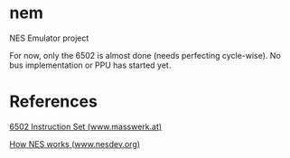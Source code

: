 # nem
NES Emulator project

For now, only the 6502 is almost done (needs perfecting cycle-wise).
No bus implementation or PPU has started yet.


# References

[6502 Instruction Set (www.masswerk.at)](https://www.masswerk.at/6502/6502_instruction_set.html)

[How NES works (www.nesdev.org)](https://www.nesdev.org/NESDoc.pdf)